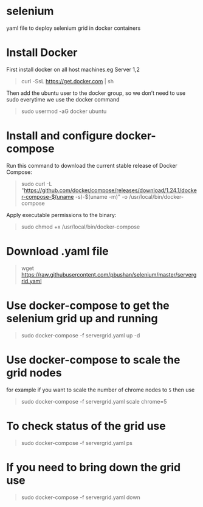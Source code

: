 # selenium
yaml file to deploy selenium grid in docker containers

# Install Docker 
First install docker on all host machines.eg Server 1,2
> curl -SsL https://get.docker.com | sh

Then add the ubuntu user to the docker group, so we don’t need to use sudo everytime we use the docker command
> sudo usermod -aG docker ubuntu

# Install and configure docker-compose
Run this command to download the current stable release of Docker Compose:
> sudo curl -L "https://github.com/docker/compose/releases/download/1.24.1/docker-compose-$(uname -s)-$(uname -m)" -o /usr/local/bin/docker-compose

Apply executable permissions to the binary:
> sudo chmod +x /usr/local/bin/docker-compose

# Download .yaml file
> wget https://raw.githubusercontent.com/pbushan/selenium/master/servergrid.yaml

# Use docker-compose to get the selenium grid up and running
> sudo docker-compose -f servergrid.yaml up -d

# Use docker-compose to scale the grid nodes
for example if you want to scale the number of chrome nodes to `5` then use
> sudo docker-compose -f servergrid.yaml scale chrome=5

# To check status of the grid use
> sudo docker-compose -f servergrid.yaml ps

# If you need to bring down the grid use
> sudo docker-compose -f servergrid.yaml down
